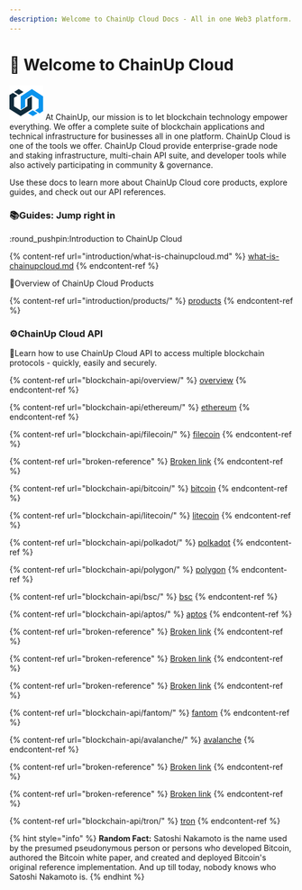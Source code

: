 ```yaml
---
description: Welcome to ChainUp Cloud Docs - All in one Web3 platform.
---
```


# 👋 Welcome to ChainUp Cloud

<img src=".gitbook/assets/chainup (1).png" alt="" data-size="line"> At ChainUp, our mission is to let blockchain technology empower everything. We offer a complete suite of blockchain applications and technical infrastructure for businesses all in one platform. ChainUp Cloud is one of the tools we offer. ChainUp Cloud provide enterprise-grade node and staking infrastructure, multi-chain API suite, and developer tools while also actively participating in community & governance.

Use these docs to learn more about ChainUp Cloud core products, explore guides, and check out our API references.

### :books:Guides: Jump right in

:round\_pushpin:Introduction to ChainUp Cloud

{% content-ref url="introduction/what-is-chainupcloud.md" %}
[what-is-chainupcloud.md](introduction/what-is-chainupcloud.md)
{% endcontent-ref %}

:book:Overview of ChainUp Cloud Products

{% content-ref url="introduction/products/" %}
[products](introduction/products/)
{% endcontent-ref %}

### :gear:ChainUp Cloud API

:brain:Learn how to use ChainUp Cloud API to access multiple blockchain protocols - quickly, easily and securely.

{% content-ref url="blockchain-api/overview/" %}
[overview](blockchain-api/overview/)
{% endcontent-ref %}

{% content-ref url="blockchain-api/ethereum/" %}
[ethereum](blockchain-api/ethereum/)
{% endcontent-ref %}

{% content-ref url="blockchain-api/filecoin/" %}
[filecoin](blockchain-api/filecoin/)
{% endcontent-ref %}

{% content-ref url="broken-reference" %}
[Broken link](broken-reference)
{% endcontent-ref %}

{% content-ref url="blockchain-api/bitcoin/" %}
[bitcoin](blockchain-api/bitcoin/)
{% endcontent-ref %}

{% content-ref url="blockchain-api/litecoin/" %}
[litecoin](blockchain-api/litecoin/)
{% endcontent-ref %}

{% content-ref url="blockchain-api/polkadot/" %}
[polkadot](blockchain-api/polkadot/)
{% endcontent-ref %}

{% content-ref url="blockchain-api/polygon/" %}
[polygon](blockchain-api/polygon/)
{% endcontent-ref %}

{% content-ref url="blockchain-api/bsc/" %}
[bsc](blockchain-api/bsc/)
{% endcontent-ref %}

{% content-ref url="blockchain-api/aptos/" %}
[aptos](blockchain-api/aptos/)
{% endcontent-ref %}

{% content-ref url="broken-reference" %}
[Broken link](broken-reference)
{% endcontent-ref %}

{% content-ref url="broken-reference" %}
[Broken link](broken-reference)
{% endcontent-ref %}

{% content-ref url="broken-reference" %}
[Broken link](broken-reference)
{% endcontent-ref %}

{% content-ref url="blockchain-api/fantom/" %}
[fantom](blockchain-api/fantom/)
{% endcontent-ref %}

{% content-ref url="blockchain-api/avalanche/" %}
[avalanche](blockchain-api/avalanche/)
{% endcontent-ref %}

{% content-ref url="broken-reference" %}
[Broken link](broken-reference)
{% endcontent-ref %}

{% content-ref url="broken-reference" %}
[Broken link](broken-reference)
{% endcontent-ref %}

{% content-ref url="blockchain-api/tron/" %}
[tron](blockchain-api/tron/)
{% endcontent-ref %}

{% hint style="info" %}
**Random Fact:** Satoshi Nakamoto is the name used by the presumed pseudonymous person or persons who developed Bitcoin, authored the Bitcoin white paper, and created and deployed Bitcoin's original reference implementation. And up till today, nobody knows who Satoshi Nakamoto is.
{% endhint %}
